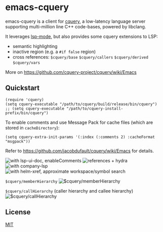 # emacs-cquery

emacs-cquery is a client for [cquery](https://github.com/jacobdufault/cquery), a low-latency language server supporting multi-million line C++ code-bases, powered by libclang.

It leverages [lsp-mode](https://github.com/emacs-lsp/lsp-mode), but also provides some cquery extensions to LSP:

* semantic highlighting
* inactive region (e.g. a `#if false` region)
* cross references: `$cquery/base` `$cquery/callers` `$cquery/derived` `$cquery/vars`

More on <https://github.com/cquery-project/cquery/wiki/Emacs>

## Quickstart

```elisp
(require 'cquery)
(setq cquery-executable "/path/to/cquery/build/release/bin/cquery")
;; (setq cquery-executable "/path/to/cquery-install-prefix/bin/cquery")
```

To enable comments and use Message Pack for cache files (which are stored in `cacheDirectory`):

```elisp
(setq cquery-extra-init-params '(:index (:comments 2) :cacheFormat "msgpack"))
```

Refer to <https://github.com/jacobdufault/cquery/wiki/Emacs> for details.

![with lsp-ui-doc, enableComments](https://camo.githubusercontent.com/fe1e12f9be72c2295d732d6265b42bde0d121ee8/68747470733a2f2f707470622e70772f5a6275462e6a7067)
![references + hydra](https://ptpb.pw/fhWh.jpg)
![with company-lsp](https://ptpb.pw/lDaw.jpg)
![with helm-xref, approximate workspace/symbol search](https://ptpb.pw/KOKn.jpg)

`$cquery/memberHierarchy`
![$cquery/memberHierarchy](https://ptpb.pw/iOSt.gif)

`$cquery/callHierarchy` (caller hierarchy and callee hierarchy)
![$cquery/callHierarchy](https://ptpb.pw/GKJw.gif)

## License

[MIT](http://opensource.org/licenses/MIT)

